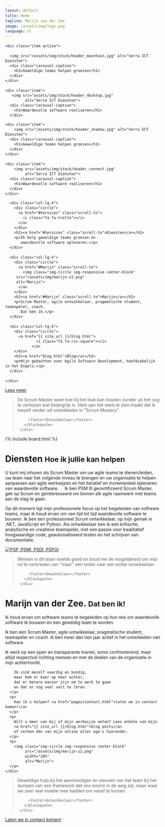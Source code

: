 ```yaml
---
layout: default
title: Home
tagline: Marijn van der Zee
image: /assets/img/logo.png
language: nl
---
```


<div id="myCarousel" class="carousel slide" data-ride="carousel">
  <!--   
  <ol class="carousel-indicators">
    <li data-target="#myCarousel" data-slide-to="0" class="active"></li>
    <li data-target="#myCarousel" data-slide-to="1"></li>
  </ol>
   -->  
  <div class="carousel-inner" role="listbox">

    <div class="item active">

      <img src="/assets/img/stock/header_mountain.jpg" alt="Serra ICT Diensten">
      <div class="carousel-caption">
        <h1>Geweldige teams helpen groeien</h1>
      </div>
    </div>

    <div class="item">
       <img src="assets/img/stock/header_desktop.jpg"
             alt="Serra ICT Diensten">
      <div class="carousel-caption">
        <h1>Waardevolle software realiseren</h1>
      </div> 
   </div>
    
    <div class="item">
        <img src="/assets/img/stock/header_shadow.jpg" alt="Serra ICT Diensten">
      <div class="carousel-caption">
        <h1>Geweldige teams helpen groeien</h1>
      </div>
    </div>

    <div class="item">
        <img src="assets/img/stock/header_connect.jpg"
             alt="Serra ICT Diensten">
      <div class="carousel-caption">
        <h1>Waardevolle software realiseren</h1>
      </div>
    </div>
    
  </div>
  <!-- 
  <a class="left carousel-control" href="#myCarousel" role="button" data-slide="prev">
    <span class="glyphicon glyphicon-chevron-left" aria-hidden="true"></span>
    <span class="sr-only">Previous</span>
  </a>
  <a class="right carousel-control" href="#myCarousel" role="button" data-slide="next">
    <span class="glyphicon glyphicon-chevron-right" aria-hidden="true"></span>
    <span class="sr-only">Next</span>
  </a>
   -->
</div>

<div class="marketing header">
  <div class="container marketing">
    <div class="row">
 
      <div class="col-lg-4">
        <div class="circle">
          <a href="#Services" class="scroll-to">
            <i class="fa fa-trello"></i>
          </a>
        </div>
        <h2><a href="#Services" class="scroll-to">Diensten</a></h2>
        <p>Ik help geweldige teams groeien en
           waardevolle software opleveren.</p>
      </div>
         
      <div class="col-lg-4">
        <div class="circle">
          <a href="#Marijn" class="scroll-to">
            <img class="img-circle img-responsive center-block" 
         src="/assets/img/marijn-z2.png" 
         alt="Marijn">
          </a>
        </div>
        <h2><a href="#Marijn" class="scroll-to">Marijn</a></h2>
        <p>Scrum Master, agile ontwikkelaar, pragmatische student, teamspeler, coach. 
           Dat ben ik.</p>
      </div>

      <div class="col-lg-4">
        <div class="circle">
          <a href="{{ site_url }}/blog.html">
                  <i class="fa fa-rss-square"></i>
                </a>
        </div>
        <h2><a href="blog.html">Blog</a></h2>
        <p>Mijn gedachten over Agile Software Development, hoofdzakelijk in het Engels.</p>
      </div>    
    
    </div>
  </div>
</div>

<div class="container text-center">
  <a href="#Availability" 
     class="btn btn-primary scroll-to"
     style="margin-top: -20px;">Lees meer</a>
</div>

<div class="container marketing">

  <div class="divider"></div>

  <div class="row">
     <div class="col-md-12">
       <blockquote>
          <!--
          <p>The Scrum Master really knows how to keep it (mostly sessions) fun without losing sight of what's important. Seeing him work makes me want to develop myself more into Scrum Mastery.</p>
          -->
          <p>De Scrum Master weet hoe hij het leuk kan houden zonder uit het oog te verliezen wat belangrijk is. 
          Hem aan het werk te zien maakt dat ik mezelf verder wil ontwikkelen in "Scrum Mastery".</p>

         <footer>Ontwikkelaar</footer>
       </blockquote>
     </div>
  </div>


  <a id="Availability"></a>

  {% include board.html %}

  <div class="row about">
    <div class="col-md-12">
      <a id="Services"></a>
      <h1>Diensten <small>Hoe ik jullie kan helpen</small></h1> 
      <!--
      <p>You can hire me as an Agile Coach or Scrum Master to serve-slash-lead your Scrum team, take your agile teams to the next level and help your organization adapt to agile software delivery.
      I am a PSM I certified Scrum Master and a certified Professional Scrum Practicioner.</p>
      <p>At this point in time, my professional focus is on coaching and guiding software teams, but I do like to deliver value as an agile developer from time to time.
      I am a professional Scrum developer, comfortable in .NET, JavaScript and Python. As a developer, I am a critical, analytical and creative team player with a passion for high quality code, automated testing and writing documentation.</p>
      -->
      <p>U kunt mij inhuren als Scrum Master om uw agile teams te dienen/leiden, 
      uw team naar het volgende niveau te brengen
      en uw organisatie te helpen aanpassen aan agile werkwijzen 
      en het iteratief en incrementeel opleveren van waardevolle software.
      Ik ben PSM III gecertificeerd Scrum Master, gek op Scrum 
      en geïnteresseerd om binnen elk agile raamwerk met teams aan de slag te gaan.
      </p>
      <p>Op dit moment ligt mijn professionele focus op het begeleiden van software teams,
      maar ik houd ervan om van tijd tot tijd waardevolle software te bouwen.
      Ik ben een professioneel Scrum ontwikkelaar, op mijn gemak in .NET, JavaScript en Python.
      Als ontwikkelaar ben ik een kritische, analytische en creatieve teamspeler,
      met een passie voor kwalitatief hoogwaardige code, geautomatiseerd testen en het schrijven van documentatie.        
      </p>
      <p class="text-center">
        <a href="https://www.scrum.org/User-Profile/userId/121566"
           title="scrum.org - Professional Sticky Master">
          <img src="/assets/img/PSMI.png"
               alt="PSP, PSMI, PSDI, PSPOI"
               width="200px">
        </a>
      </p>
    </div>
  </div>

  <div class="divider"></div>

  <div class="row">
     <div class="col-md-12">
       <blockquote>
         <!-- 
         <p>Working on this team felt really good and gave me the opportunity to expand my role from "just" a tester to a developer.</p>
         -->
         <p>
           Werken in dit team voelde goed en bood me de mogelijkheid om mijn rol
           te verbreden van "maar" een tester naar een echte ontwikkelaar.
         </p>

         <footer>Onwikkelaar</footer>
       </blockquote>
     </div>
  </div>

  <div class="divider"></div>

  <div class="row about">
    <div class="col-md-12">
      <a id="Marijn"></a>
      <h1>Marijn van der Zee. <small>Dat ben ik!</small></h1> 
      <p>
        Ik houd ervan om software teams te begeleiden 
        op hun reis 
        om waardevolle software te bouwen
        en een geweldig team te worden.
      </p>
      <p>
       Ik ben een Scrum Master, agile ontwikkelaar, 
       pragmatische student, teamspeler en coach.
       Ik ben meer dan tien jaar actief in het ontwikkelen van software.
      </p>
      <p>
        Ik werk op een open en transparante manier,
        soms confronterend,
        maar altijd respectvol richting mensen 
        en met de doelen van de organisatie in mijn achterhoofd.

        Ik vind mezelf vaardig en kundig,
        maar kom er keer op keer achter,
        dat er betere manier zijn om te werk te gaan
        en dat er nog veel valt te leren.
      </p>
      <p>
        Kan ik u helpen? <a href="pages/contact.html">laten we in contact komen!</a>
      </p>
      <p>
        Wilt u meer van mij of mijn werkwijze weten? Lees enkele van mijn 
        <a href="{{ site_url }}/blog.html">blog posts</a> 
        of verken één van mijn online alter ego's hieronder.
      </p>
      <p>
        <img class="img-circle img-responsive center-block" 
             src="/assets/img/marijn-z2.png" 
             width="20%"
             alt="Marijn">
      </p>
    </div>
  </div>

  <div class="divider"></div>

  <div class="row">
     <div class="col-md-12">
       <blockquote>
         <!-- 
         <p>Great help in encouraging the team to ditch a certain framework that bothered us greatly but we found hard to get rid of.</p>         
         -->
         <p>Geweldige hulp bij het aanmoedigen en steunen van het team
         bij het dumpen van een framework dat ons enorm in de weg zat,
         maar waar we zeer veel moeite mee hadden om vanaf te komen.</p>

         <footer>Ontwikkelaar</footer>
       </blockquote>
     </div>
  </div>

  <div class="divider"></div>

  <a id="Availability"></a>
  <div class="row featurette">
    <div class="col-md-12">
      <p><a href="pages/contact.html" class="btn btn-primary">Laten we in contact komen!</a></p>
    </div>

  </div>

</div>


